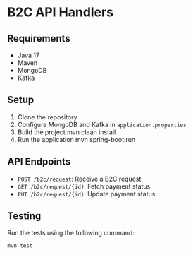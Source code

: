 # B2C API Handlers

## Requirements
- Java 17
- Maven
- MongoDB
- Kafka

## Setup
1. Clone the repository
2. Configure MongoDB and Kafka in `application.properties`
3. Build the project
    mvn clean install
4. Run the application
    mvn spring-boot:run

## API Endpoints
- `POST /b2c/request`: Receive a B2C request
- `GET /b2c/request/{id}`: Fetch payment status
- `PUT /b2c/request/{id}`: Update payment status

## Testing
Run the tests using the following command:
```sh
mvn test
